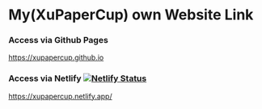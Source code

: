 # My(XuPaperCup) own Website Link
### Access via Github Pages
https://xupapercup.github.io
### Access via Netlify [![Netlify Status](https://api.netlify.com/api/v1/badges/a304170d-a990-4536-bafb-91619abc6168/deploy-status)](https://app.netlify.com/sites/xupapercup/deploys)
https://xupapercup.netlify.app/
